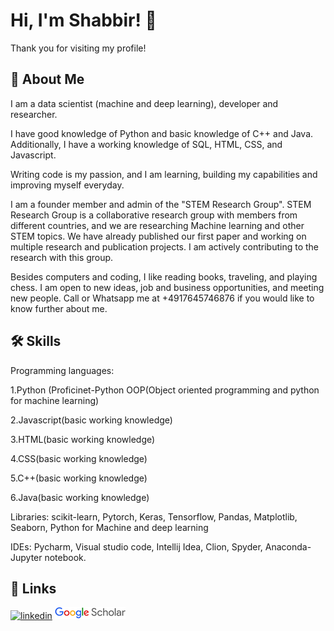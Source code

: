 
# Hi, I'm Shabbir! 👋
Thank you for visiting my profile!



## 🚀 About Me
I am a data scientist (machine and deep learning), developer and researcher.

I have good knowledge of Python and basic knowledge of C++ and Java. Additionally, I have a working knowledge of SQL, HTML, CSS, and Javascript.

Writing code is my passion, and I am learning, building my capabilities and improving myself everyday.

I am a founder member and admin of the "STEM Research Group". STEM Research Group is a collaborative research group with members from different countries, and we are researching Machine learning and other STEM topics. We have already published our first paper and working on multiple research and publication projects. I am actively contributing to the research with this group.

Besides computers and coding, I like reading books, traveling, and playing chess. I am open to new ideas, job and business opportunities, and meeting new people. Call or Whatsapp me at +4917645746876 if you would like to know further about me.



## 🛠 Skills
Programming languages:

1.Python (Proficinet-Python OOP(Object oriented programming and python for machine learning)

2.Javascript(basic working knowledge)

3.HTML(basic working knowledge)

4.CSS(basic working knowledge)

5.C++(basic working knowledge)

6.Java(basic working knowledge)

Libraries: scikit-learn, Pytorch, Keras, Tensorflow, Pandas, Matplotlib, Seaborn, Python for Machine and deep learning

IDEs: Pycharm, Visual studio code, Intellij Idea, Clion, Spyder, Anaconda-Jupyter notebook.

## 🔗 Links
[![linkedin](https://img.shields.io/badge/linkedin-0A66C2?style=for-the-badge&logo=linkedin&logoColor=white)](https://www.linkedin.com/in/sashuvo/)
[![Google scholar](https://github.com/shabbirshuvo/shabbirshuvo/blob/d554d0e903cefbb6c6ae31de3e0f6f03ea115e0d/google%20scholar.png?style=for-the-badge&logo=twitter&logoColor=white)](https://scholar.google.com/citations?user=_I8J_VwAAAAJ&hl=en&authuser=1)


